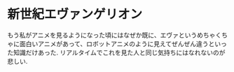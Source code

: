 # 新世紀エヴァンゲリオン

もう私がアニメを見るようになった頃にはなぜか既に、エヴァというめちゃくちゃに面白いアニメがあって、ロボットアニメのように見えてぜんぜん違うといった知識だけあった.
リアルタイムでこれを見た人と同じ気持ちにはなれないのが悲しい.
